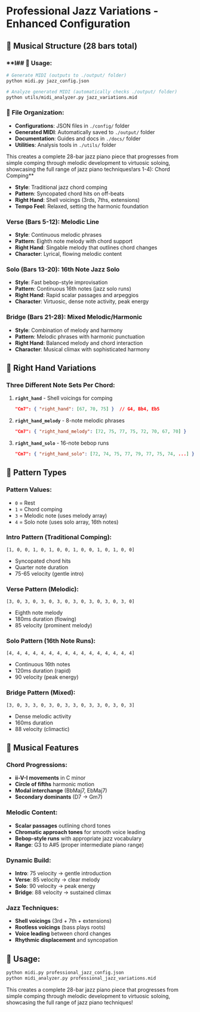 # Professional Jazz Variations - Enhanced Configuration

## 🎼 **Musical Structure (28 bars total)**

### **I## 🎯 **Usage:**
```bash
# Generate MIDI (outputs to ./output/ folder)
python midi.py jazz_config.json

# Analyze generated MIDI (automatically checks ./output/ folder)
python utils/midi_analyzer.py jazz_variations.mid
```

### 📁 **File Organization:**
- **Configurations**: JSON files in `./config/` folder
- **Generated MIDI**: Automatically saved to `./output/` folder
- **Documentation**: Guides and docs in `./docs/` folder
- **Utilities**: Analysis tools in `./utils/` folder

This creates a complete 28-bar jazz piano piece that progresses from simple comping through melodic development to virtuosic soloing, showcasing the full range of jazz piano techniques!ars 1-4): Chord Comping**
- **Style**: Traditional jazz chord comping
- **Pattern**: Syncopated chord hits on off-beats
- **Right Hand**: Shell voicings (3rds, 7ths, extensions)
- **Tempo Feel**: Relaxed, setting the harmonic foundation

### **Verse (Bars 5-12): Melodic Line**
- **Style**: Continuous melodic phrases
- **Pattern**: Eighth note melody with chord support
- **Right Hand**: Singable melody that outlines chord changes
- **Character**: Lyrical, flowing melodic content

### **Solo (Bars 13-20): 16th Note Jazz Solo**
- **Style**: Fast bebop-style improvisation
- **Pattern**: Continuous 16th notes (jazz solo runs)
- **Right Hand**: Rapid scalar passages and arpeggios
- **Character**: Virtuosic, dense note activity, peak energy

### **Bridge (Bars 21-28): Mixed Melodic/Harmonic**
- **Style**: Combination of melody and harmony
- **Pattern**: Melodic phrases with harmonic punctuation
- **Right Hand**: Balanced melody and chord interaction
- **Character**: Musical climax with sophisticated harmony

## 🎹 **Right Hand Variations**

### **Three Different Note Sets Per Chord:**

1. **`right_hand`** - Shell voicings for comping
   ```json
   "Cm7": { "right_hand": [67, 70, 75] }  // G4, Bb4, Eb5
   ```

2. **`right_hand_melody`** - 8-note melodic phrases
   ```json
   "Cm7": { "right_hand_melody": [72, 75, 77, 75, 72, 70, 67, 70] }
   ```

3. **`right_hand_solo`** - 16-note bebop runs
   ```json
   "Cm7": { "right_hand_solo": [72, 74, 75, 77, 79, 77, 75, 74, ...] }
   ```

## 🎵 **Pattern Types**

### **Pattern Values:**
- `0` = Rest
- `1` = Chord comping
- `3` = Melodic note (uses melody array)
- `4` = Solo note (uses solo array, 16th notes)

### **Intro Pattern** (Traditional Comping):
```
[1, 0, 0, 1, 0, 1, 0, 0, 1, 0, 0, 1, 0, 1, 0, 0]
```
- Syncopated chord hits
- Quarter note duration
- 75-65 velocity (gentle intro)

### **Verse Pattern** (Melodic):
```
[3, 0, 3, 0, 3, 0, 3, 0, 3, 0, 3, 0, 3, 0, 3, 0]
```
- Eighth note melody
- 180ms duration (flowing)
- 85 velocity (prominent melody)

### **Solo Pattern** (16th Note Runs):
```
[4, 4, 4, 4, 4, 4, 4, 4, 4, 4, 4, 4, 4, 4, 4, 4]
```
- Continuous 16th notes
- 120ms duration (rapid)
- 90 velocity (peak energy)

### **Bridge Pattern** (Mixed):
```
[3, 0, 3, 3, 0, 3, 0, 3, 3, 0, 3, 3, 0, 3, 0, 3]
```
- Dense melodic activity
- 160ms duration
- 88 velocity (climactic)

## 🎯 **Musical Features**

### **Chord Progressions:**
- **ii-V-I movements** in C minor
- **Circle of fifths** harmonic motion
- **Modal interchange** (BbMaj7, EbMaj7)
- **Secondary dominants** (D7 → Gm7)

### **Melodic Content:**
- **Scalar passages** outlining chord tones
- **Chromatic approach tones** for smooth voice leading
- **Bebop-style runs** with appropriate jazz vocabulary
- **Range**: G3 to A#5 (proper intermediate piano range)

### **Dynamic Build:**
- **Intro**: 75 velocity → gentle introduction
- **Verse**: 85 velocity → clear melody
- **Solo**: 90 velocity → peak energy
- **Bridge**: 88 velocity → sustained climax

### **Jazz Techniques:**
- **Shell voicings** (3rd + 7th + extensions)
- **Rootless voicings** (bass plays roots)
- **Voice leading** between chord changes
- **Rhythmic displacement** and syncopation

## 🎵 **Usage:**
```bash
python midi.py professional_jazz_config.json
python midi_analyzer.py professional_jazz_variations.mid
```

This creates a complete 28-bar jazz piano piece that progresses from simple comping through melodic development to virtuosic soloing, showcasing the full range of jazz piano techniques!
